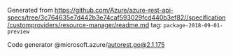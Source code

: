 Generated from https://github.com/Azure/azure-rest-api-specs/tree/3c764635e7d442b3e74caf593029fcd440b3ef82//specification/customproviders/resource-manager/readme.md tag: `package-2018-09-01-preview`

Code generator @microsoft.azure/autorest.go@2.1.175


